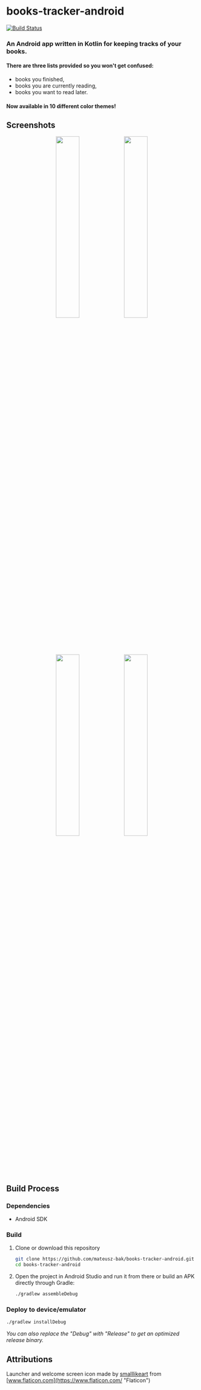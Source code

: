 # books-tracker-android   
[![Build Status](https://git-drone.mateusz.ovh/api/badges/mateusz-bak/books-tracker-android/status.svg)](https://git-drone.mateusz.ovh/mateusz-bak/books-tracker-android)  
  
### An Android app written in Kotlin for keeping tracks of your books.  
#### There are three lists provided so you won't get confused:  
- books you finished,  
- books you are currently reading,  
- books you want to read later.
#### Now available in 10 different color themes!  
  
## Screenshots  
<p align='center'>  
 <img src='https://raw.githubusercontent.com/mateusz-bak/books-tracker-android/master/doc/images/screenshot-finished.png' width='35%'/>  
 <img src='https://raw.githubusercontent.com/mateusz-bak/books-tracker-android/master/doc/images/screenshot-in-progress.png' width='35%'/>  
  
 <img src='https://raw.githubusercontent.com/mateusz-bak/books-tracker-android/master/doc/images/screenshot-to-read.png' width='35%'/>  
 <img src='https://raw.githubusercontent.com/mateusz-bak/books-tracker-android/master/doc/images/screenshot-add-book.png' width='35%'/>  
</p>  


## Build Process

### Dependencies

- Android SDK

### Build

1. Clone or download this repository

   ```sh
   git clone https://github.com/mateusz-bak/books-tracker-android.git
   cd books-tracker-android
   ```

2. Open the project in Android Studio and run it from there or build an APK directly through Gradle:

   ```sh
   ./gradlew assembleDebug
   ```

### Deploy to device/emulator

   ```sh
   ./gradlew installDebug
   ```

*You can also replace the "Debug" with "Release" to get an optimized release binary.*
  
## Attributions
Launcher and welcome screen icon made by [smalllikeart](https://www.flaticon.com/authors/smalllikeart "smalllikeart") from [www.flaticon.com](https://www.flaticon.com/ "Flaticon")
